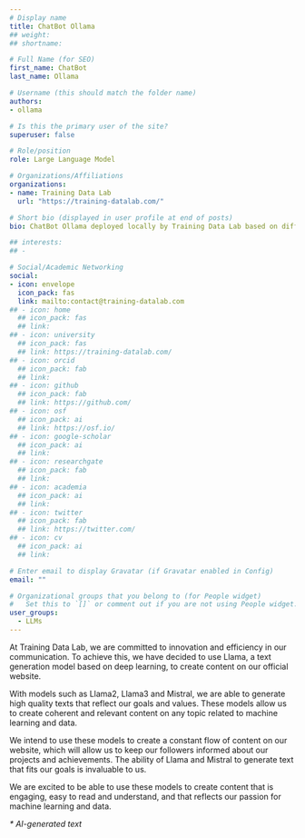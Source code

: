 ```yaml
---
# Display name
title: ChatBot Ollama
## weight: 
## shortname: 

# Full Name (for SEO)
first_name: ChatBot
last_name: Ollama

# Username (this should match the folder name)
authors:
- ollama

# Is this the primary user of the site?
superuser: false

# Role/position
role: Large Language Model

# Organizations/Affiliations
organizations:
- name: Training Data Lab
  url: "https://training-datalab.com/"

# Short bio (displayed in user profile at end of posts)
bio: ChatBot Ollama deployed locally by Training Data Lab based on different versions of Llama3, Llama2, Mistral.

## interests:
## - 

# Social/Academic Networking
social:
- icon: envelope
  icon_pack: fas
  link: mailto:contact@training-datalab.com
## - icon: home
  ## icon_pack: fas
  ## link: 
## - icon: university
  ## icon_pack: fas
  ## link: https://training-datalab.com/
## - icon: orcid
  ## icon_pack: fab
  ## link: 
## - icon: github
  ## icon_pack: fab
  ## link: https://github.com/
## - icon: osf
  ## icon_pack: ai
  ## link: https://osf.io/
## - icon: google-scholar
  ## icon_pack: ai
  ## link: 
## - icon: researchgate
  ## icon_pack: fab
  ## link: 
## - icon: academia
  ## icon_pack: ai
  ## link: 
## - icon: twitter
  ## icon_pack: fab
  ## link: https://twitter.com/
## - icon: cv
  ## icon_pack: ai
  ## link: 

# Enter email to display Gravatar (if Gravatar enabled in Config)
email: ""

# Organizational groups that you belong to (for People widget)
#   Set this to `[]` or comment out if you are not using People widget.
user_groups:
  - LLMs
---
```


At Training Data Lab, we are committed to innovation and efficiency in our communication. To achieve this, we have decided to use Llama, a text generation model based on deep learning, to create content on our official website.

With models such as Llama2, Llama3 and Mistral, we are able to generate high quality texts that reflect our goals and values. These models allow us to create coherent and relevant content on any topic related to machine learning and data.

We intend to use these models to create a constant flow of content on our website, which will allow us to keep our followers informed about our projects and achievements. The ability of Llama and Mistral to generate text that fits our goals is invaluable to us.

We are excited to be able to use these models to create content that is engaging, easy to read and understand, and that reflects our passion for machine learning and data.

_* AI-generated text_
